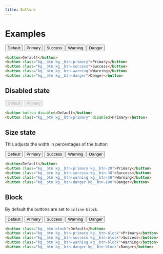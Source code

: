 ```yaml
---
title: Buttons
---
```


<link rel="stylesheet" href="https://cdn.jsdelivr.net/gh/KagariSoft/KagariCSS@latest/dist/css/common.min.css"/>

# Examples

<div class="example">
    <button>Default</button>
    <button class="kg__btn kg__btn-primary">Primary</button>
    <button class="kg__btn kg__btn-success">Success</button>
    <button class="kg__btn kg__btn-warning">Warning</button>
    <button class="kg__btn kg__btn-danger">Danger</button>
</div>

```html
<button>Default</button>
<button class="kg__btn kg__btn-primary">Primary</button>
<button class="kg__btn kg__btn-success">Success</button>
<button class="kg__btn kg__btn-warning">Warning</button>
<button class="kg__btn kg__btn-danger">Danger</button>
```

## Disabled state

<div class="example">
    <button disabled>Default</button>
    <button class="kg__btn kg__btn-primary" disabled>Primary</button>
</div>

```html
<button button disabled>Default</button>
<button class="kg__btn kg__btn-primary" disabled>Primary</button>
```

## Size state

This adjusts the width in percentages of the button

<div class="example">
    <button>Default</button>
    <button class="kg__btn kg__btn-primary kg__btn-20">Primary</button>
    <button class="kg__btn kg__btn-success kg__btn-30">Success</button>
    <button class="kg__btn kg__btn-warning kg__btn-50">Warning</button>
    <button class="kg__btn kg__btn-danger kg__btn-100">Danger</button>
</div>

```html
<button>Default</button>
<button class="kg__btn kg__btn-primary kg__btn-20">Primary</button>
<button class="kg__btn kg__btn-success kg__btn-30">Success</button>
<button class="kg__btn kg__btn-warning kg__btn-50">Warning</button>
<button class="kg__btn kg__btn-danger kg__btn-100">Danger</button>
```

## Block

By default the buttons are set to `inline-block`.

<div class="example_inblock">
    <button class="kg__btn-block">Default</button>
    <button class="kg__btn kg__btn-primary kg__btn-block">Primary</button>
    <button class="kg__btn kg__btn-success kg__btn-block">Success</button>
    <button class="kg__btn kg__btn-warning kg__btn-block">Warning</button>
    <button class="kg__btn kg__btn-danger kg__btn-block">Danger</button>
</div>

```html
<button class="kg__btn-block">Default</button>
<button class="kg__btn kg__btn-primary kg__btn-block">Primary</button>
<button class="kg__btn kg__btn-success kg__btn-block">Success</button>
<button class="kg__btn kg__btn-warning kg__btn-block">Warning</button>
<button class="kg__btn kg__btn-danger kg__btn-block">Danger</button>
```
